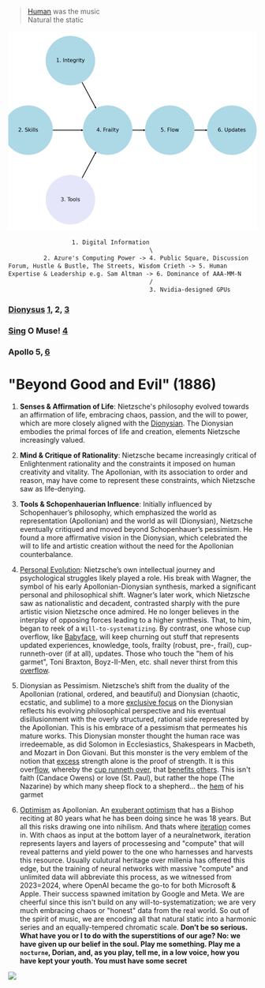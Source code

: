 > [Human](https://abikesa.github.io/gospel/) was the music       
Natural the static      

![](python.png)

                      1. Digital Information
                                            \
              2. Azure's Computing Power -> 4. Public Square, Discussion Forum, Hustle & Bustle, The Streets, Wisdom Crieth -> 5. Human Expertise & Leadership e.g. Sam Altman -> 6. Dominance of AAA-MM-N
                                            /
                                            3. Nvidia-designed GPUs
                                            
### [Dionysus](https://github.com/abikesa/dailygrind) [1](https://abikesa.github.io/jerryseinfeld/), 2, [3](https://en.wikisource.org/wiki/An_Attempt_at_Self-Criticism)
### [Sing](https://github.com/abikesa/zarathustra/blob/main/dionysian.md) O Muse! [4](https://abikesa.github.io/why-python/)
### Apollo 5, [6](https://www.gutenberg.org/files/174/174-h/174-h.htm)


# "Beyond Good and Evil" (1886)

1. **Senses & Affirmation of Life**: Nietzsche's philosophy evolved towards an affirmation of life, embracing chaos, passion, and the will to power, which are more closely aligned with the [Dionysian](https://abikesa.github.io/holding-it-down/). The Dionysian embodies the primal forces of life and creation, elements Nietzsche increasingly valued.

2. **Mind & Critique of Rationality**: Nietzsche became increasingly critical of Enlightenment rationality and the constraints it imposed on human creativity and vitality. The Apollonian, with its association to order and reason, may have come to represent these constraints, which Nietzsche saw as life-denying.

3. **Tools & Schopenhauerian Influence**: Initially influenced by Schopenhauer’s philosophy, which emphasized the world as representation (Apollonian) and the world as will (Dionysian), Nietzsche eventually critiqued and moved beyond Schopenhauer’s pessimism. He found a more affirmative vision in the Dionysian, which celebrated the will to life and artistic creation without the need for the Apollonian counterbalance.

4. [Personal Evolution](https://www.gutenberg.org/files/1998/1998-h/1998-h.htm#link2H_4_0003): Nietzsche’s own intellectual journey and psychological struggles likely played a role. His break with Wagner, the symbol of his early Apollonian-Dionysian synthesis, marked a significant personal and philosophical shift. Wagner’s later work, which Nietzsche saw as nationalistic and decadent, contrasted sharply with the pure artistic vision Nietzsche once admired. He no longer believes in the interplay of opposing forces leading to a higher synthesis. That, to him, began to reek of a `Will-to-systematizing`. By contrast, one whose cup overflow, like [Babyface](https://abikesa.github.io/edmonds/), will keep churning out stuff that represents updated experiences, knowledge, tools, frailty (robust, pre-, frail), cup-runneth-over (if at all), updates. Those who touch the "hem of his garmet", Toni Braxton, Boyz-II-Men, etc. shall never thirst from this [overflow](https://en.wikipedia.org/wiki/Relaxation_(psychology)).

5. Dionysian as Pessimism. Nietzsche’s shift from the duality of the Apollonian (rational, ordered, and beautiful) and Dionysian (chaotic, ecstatic, and sublime) to a more [exclusive focus](https://en.wikipedia.org/wiki/Nihilism#Positions) on the Dionysian reflects his evolving philosophical perspective and his eventual disillusionment with the overly structured, rational side represented by the Apollonian. This is his embrace of a pessimism that permeates his mature works. This Dionysian monster thought the human race was irredeemable, as did Solomon in Ecclesiastics, Shakespears in Macbeth, and Mozart in Don Giovani. But this monster is the very emblem of the notion that [excess](https://www.handprint.com/SC/NIE/GotDamer.html#:~:text=Excess%20strength%20alone%20is%20the,all%2Dtoo%2Dheavy%20seriousness.) strength alone is the proof of strength. It is this over[flow](https://www.gutenberg.org/files/52263/52263-h/52263-h.htm), whereby the [cup runneth over](https://www.biblegateway.com/passage/?search=Psalm+23%3A5&version=KJV), that [benefits others](https://www.biblegateway.com/passage/?search=Matthew%2022%3A37-40&version=KJV). This isn't faith (Candace Owens) or love (St. Paul), but rather the hope (The Nazarine) by which many sheep flock to a shepherd... the [hem](https://www.biblegateway.com/passage/?search=Matthew%209%3A18-26%2CMark%205%3A22-43%2CLuke%208%3A41-56&version=KJV) of his garmet
   
6. [Optimism](https://abikesa.github.io/website/) as Apollonian. An [exuberant optimism](https://www.gutenberg.org/files/174/174-h/174-h.htm) that has a Bishop reciting at 80 years what he has been doing since he was 18 years. But all this risks drawing one into nihilism. And thats where [iteration](https://abikesa.github.io/iterate/intro.html) comes in. With chaos as input at the bottom layer of a neuralnetwork, iteration represents layers and layers of processesing and "compute" that will reveal patterns and yield power to the one who harnesses and harvests this resource. Usually culutural heritage over millenia has offered this edge, but the training of neural networks with massive "compute" and unlimited data will abbreviate this process, as we witnessed from 2023=2024, where OpenAI became the go-to for both Microsoft & Apple. Their success spawned imitation by Google and Meta. We are cheerful since this isn't build on any will-to-systematization; we are very much embracing chaos or "honest" data from the real world. So out of the spirit of music, we are encoding all that natural static into a harmonic series and an equally-tempered chromatic scale. **Don’t be so serious. What have you or I to do with the superstitions of our age? No: we have given up our belief in the soul. Play me something. Play me a `nocturne`, Dorian, and, as you play, tell me, in a low voice, how you have kept your youth. You must have some secret**

![](https://camo.githubusercontent.com/c65497003ca185982d9da5084e34a3e8c58fe0463904232e5f7e7a002f338641/68747470733a2f2f6162696b6573612e6769746875622e696f2f6d757369632f66726f6e746965722e706e67)
